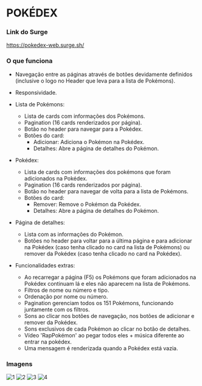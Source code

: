 # POKÉDEX

### Link do Surge 
https://pokedex-web.surge.sh/

### O que funciona
- Navegação entre as páginas através de botões devidamente definidos (inclusive o logo no Header que leva para a lista de Pokémons).
- Responsividade.

- Lista de Pokémons: 
     - Lista de cards com informações dos Pokémons.
     - Pagination (16 cards renderizados por página).
     - Botão no header para navegar para a Pokédex.
     - Botões do card: 
        - Adicionar: Adiciona o Pokémon na Pokédex.
        - Detalhes: Abre a página de detalhes do Pokémon.
- Pokédex:
     - Lista de cards com informações dos pokémons que foram adicionados na Pokédex.
     - Pagination (16 cards renderizados por página).
     - Botão no header para navegar de volta para a lista de Pokémons.
     - Botões do card: 
        - Remover: Remove o Pokémon da Pokédex.
        - Detalhes: Abre a página de detalhes do Pokémon.
- Página de detalhes:
     - Lista com as informações do Pokémon.
     - Botões no header para voltar para a última página e para adicionar na Pokédex (caso tenha clicado no card na lista de Pokémons) ou remover da Pokédex (caso tenha clicado no card na Pokédex).
     
- Funcionalidades extras:
     - Ao recarregar a página (F5) os Pokémons que foram adicionados na Pokédex continuam lá e eles não aparecem na lista de Pokémons.
     - Filtros de nome ou número e tipo.
     - Ordenação por nome ou número.
     - Pagination gerenciam todos os 151 Pokémons, funcionando juntamente com os filtros.
     - Sons ao clicar nos botões de navegação, nos botões de adicionar e remover da Pokédex.
     - Sons exclusivos de cada Pokémon ao clicar no botão de detalhes.
     - Vídeo 'RapPokémon' ao pegar todos eles + música diferente ao entrar na pokédex.
     - Uma mensagem é renderizada quando a Pokédex está vazia.
     
### Imagens
![1](https://user-images.githubusercontent.com/102267210/189549802-048814da-6a2e-45d3-b068-633c6f73b041.png)
![2](https://user-images.githubusercontent.com/102267210/189549804-83fe679a-7e79-49ca-9aba-ff6eda2a19a1.png)
![3](https://user-images.githubusercontent.com/102267210/189550834-ef8fa33b-175e-47b8-b2ed-edbd1ef61c29.png)
![4](https://user-images.githubusercontent.com/102267210/189549806-ea3add8a-18c9-41de-8049-1ebaa4d50d76.png)
